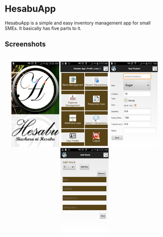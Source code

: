 # HesabuApp
HesabuApp is a simple and easy inventory management app for small SMEs. It basically has five parts to it.

## Screenshots<br><br>

<p align="center">
<img src="Screenshot1.png" width="30%">
<img src="Screenshot2.png" width="30%">

<img src="Screenshot3.png" width="30%">
<img src="Screenshot4.png" width="30%">
</p>

   
